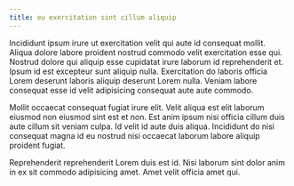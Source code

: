 ```yaml
---
title: eu exercitation sint cillum aliquip
---
```


Incididunt ipsum irure ut exercitation velit qui aute id consequat mollit. Aliqua dolore labore proident nostrud commodo velit exercitation esse qui. Nostrud dolore qui aliquip esse cupidatat irure laborum id reprehenderit et. Ipsum id est excepteur sunt aliquip nulla. Exercitation do laboris officia Lorem deserunt laboris aliquip deserunt Lorem nulla. Veniam labore consequat esse id velit adipisicing consequat aute aute commodo.

Mollit occaecat consequat fugiat irure elit. Velit aliqua est elit laborum eiusmod non eiusmod sint est et non. Est anim ipsum nisi officia cillum duis aute cillum sit veniam culpa. Id velit id aute duis aliqua. Incididunt do nisi consequat magna id eu nostrud nisi occaecat laborum labore aliquip proident fugiat.

Reprehenderit reprehenderit Lorem duis est id. Nisi laborum sint dolor anim in ex sit commodo adipisicing amet. Amet velit officia amet qui.
